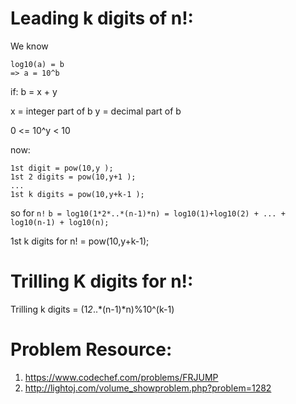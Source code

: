 # Leading k digits of n!:

We know
```
log10(a) = b
=> a = 10^b
```
if: b = x + y

x = integer part of b
y = decimal part of b

0 <= 10^y < 10

now: 
```
1st digit = pow(10,y );
1st 2 digits = pow(10,y+1 );
...
1st k digits = pow(10,y+k-1 );
```
so for `n!`
`b = log10(1*2*..*(n-1)*n) = log10(1)+log10(2) + ... + log10(n-1) + log10(n);`

1st k digits for n! = pow(10,y+k-1);

# Trilling K digits for n!:

Trilling k digits = (1*2*..*(n-1)*n)%10^(k-1) 


# Problem Resource:

1) https://www.codechef.com/problems/FRJUMP
2) http://lightoj.com/volume_showproblem.php?problem=1282